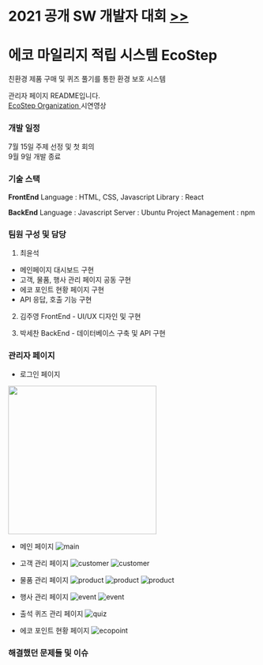 # 2021 공개 SW 개발자 대회 <a href="https://www.oss.kr/dev_competition"> >> </a>

# 에코 마일리지 적립 시스템 EcoStep

친환경 제품 구매 및 퀴즈 풀기를 통한 환경 보호 시스템

관리자 페이지 README입니다.<br/>
<a href="https://github.com/2021echo-friends"> EcoStep Organization </a>
시연영상


### 개발 일정

7월 15일 주제 선정 및 첫 회의<br/>
9월 9일 개발 종료

### 기술 스택

__FrontEnd__
Language : HTML, CSS, Javascript
Library : React

__BackEnd__
Language : Javascript
Server : Ubuntu
Project Management : npm

### 팀원 구성 및 담당

1. 최윤석
  - 메인페이지 대시보드 구현
  - 고객, 물품, 행사 관리 페이지 공동 구현
  - 에코 포인트 현황 페이지 구현
  - API 응답, 호출 기능 구현

2. 김주영
   FrontEnd - UI/UX 디자인 및 구현

3. 박세찬
   BackEnd - 데이터베이스 구축 및 API 구현


### 관리자 페이지

* 로그인 페이지
<img src="./imgs/login.png" width="300" height="auto" />

* 메인 페이지
![main](./imgs/mainpage.jpg)


* 고객 관리 페이지
![customer](./imgs/customerMain.jpg)
![customer](./imgs/customerEdit.jpg)


* 물품 관리 페이지
![product](./imgs/productMain.jpg)
![product](./imgs/productAdd.jpg)
![product](./imgs/productEdit.jpg)


* 행사 관리 페이지
![event](./imgs/eventMain.jpg)
![event](./imgs/eventAdd.jpg)


* 출석 퀴즈 관리 페이지
![quiz](./imgs/quizMain.jpg)


* 에코 포인트 현황 페이지
![ecopoint](./imgs/ecoPointMain.jpg)


### 해결했던 문제들 및 이슈


